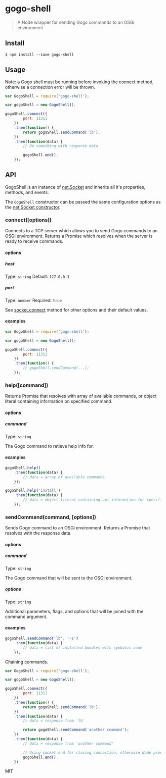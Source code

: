 # gogo-shell

> A Node wrapper for sending Gogo commands to an OSGi environment


## Install

```
$ npm install --save gogo-shell
```


## Usage

Note: a Gogo shell must be running before invoking the connect method, otherwise a connection error will be thrown.

```js
var GogoShell = require('gogo-shell');

var gogoShell = new GogoShell();

gogoShell.connect({
		port: 11311
	})
	.then(function() {
		return gogoShell.sendCommand('lb');
	})
	.then(function(data) {
		// Do something with response data

		gogoShell.end();
	});

```


## API

GogoShell is an instance of [net.Socket](https://nodejs.org/api/net.html#net_class_net_socket) and inherits all it's properties, methods, and events.

The `GogoShell` constructor can be passed the same configuration options as the [net.Socket constructor](https://nodejs.org/api/net.html#net_new_net_socket_options).


### connect([options])

Connects to a TCP server which allows you to send Gogo commands to an OSGi environment. Returns a Promise which resolves when the server is ready to receive commands.

#### options

##### host

Type: `string`
Default: `127.0.0.1`

##### port

Type: `number`
Required: `true`

See [socket.connect](https://nodejs.org/api/net.html#net_socket_connect_options_connectlistener) method for other options and their default values.

#### examples

```js
var GogoShell = require('gogo-shell');

var gogoShell = new GogoShell();

gogoShell.connect({
		port: 11311
	})
	.then(function() {
		// gogoShell.sendCommand(...);
	});
```


### help([command])

Returns Promise that resolves with array of available commands, or object literal containing information on specified command.

#### options

##### command

Type: `string`

The Gogo command to retieve help info for.

#### examples

```js
gogoShell.help()
	.then(function(data) {
		// data = array of available commands
	});
```

```js
gogoShell.help('install')
	.then(function(data) {
		// data = object literal containing api information for specified command
	});
```


### sendCommand(command, [options])

Sends Gogo command to an OSGi environment. Returns a Promise that resolves with the response data.

#### options

##### command

Type: `string`

The Gogo command that will be sent to the OSGi environment.

##### options

Type: `string`

Additional parameters, flags, and options that will be joined with the command argument.

#### examples

```js
gogoShell.sendCommand('lb', '-s')
	.then(function(data) {
		// data = list of installed bundles with symbolic name
	});
```

Chaining commands.

```js
var GogoShell = require('gogo-shell');

var gogoShell = new GogoShell();

gogoShell.connect({
		port: 11311
	})
	.then(function() {
		return gogoShell.sendCommand('lb');
	})
	.then(function(data) {
		// data = response from 'lb'

		return gogoShell.sendCommand('another command');
	})
	.then(function(data) {
		// data = response from 'another command'

		// Using socket.end for closing connection, otherwise Node process wouldn't end
		gogoShell.end();
	})
```


MIT
